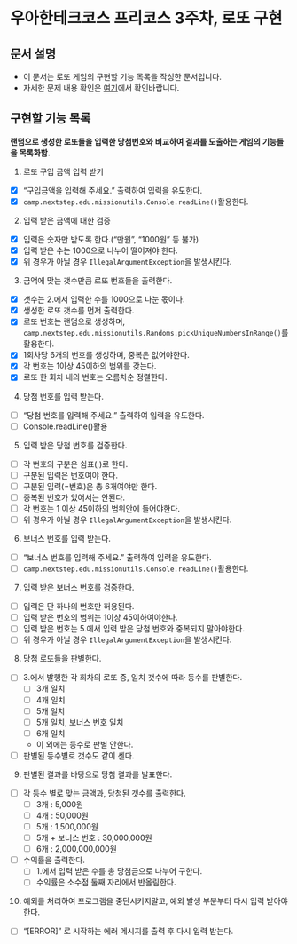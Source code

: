# 우아한테크코스 프리코스 3주차, 로또 구현

## 문서 설명

- 이 문서는 로또 게임의 구현할 기능 목록을 작성한 문서입니다.
- 자세한 문제 내용 확인은 [여기](https://github.com/jy016011/java-lotto-6/blob/main/README.md)에서 확인바랍니다.

## 구현할 기능 목록

**랜덤으로 생성한 로또들을 입력한 당첨번호와 비교하여 결과를 도출하는 게임의 기능들을 목록화함.**

1. 로또 구입 금액 입력 받기

- [X] “구입금액을 입력해 주세요.” 출력하여 입력을 유도한다.
- [X] `camp.nextstep.edu.missionutils.Console.readLine()`활용한다.

2. 입력 받은 금액에 대한 검증

- [X] 입력은 숫자만 받도록 한다.(“만원”, “1000원” 등 불가)
- [X] 입력 받은 수는 1000으로 나누어 떨어져야 한다.
- [X] 위 경우가 아닐 경우 `IllegalArgumentException`을 발생시킨다.

3. 금액에 맞는 갯수만큼 로또 번호들을 출력한다.

- [X] 갯수는 2.에서 입력한 수를 1000으로 나눈 몫이다.
- [X] 생성한 로또 갯수를 먼저 출력한다.
- [X] 로또 번호는 랜덤으로 생성하며, `camp.nextstep.edu.missionutils.Randoms.pickUniqueNumbersInRange()`를 활용한다.
- [X] 1회차당 6개의 번호를 생성하며, 중복은 없어야한다.
- [X] 각 번호는 1이상 45이하의 범위를 갖는다.
- [X] 로또 한 회차 내의 번호는 오름차순 정렬한다.

4. 당첨 번호를 입력 받는다.

- [ ] “당첨 번호를 입력해 주세요.” 출력하여 입력을 유도한다.
- [ ] Console.readLine()활용

5. 입력 받은 당첨 번호를 검증한다.

- [ ] 각 번호의 구분은 쉼표(,)로 한다.
- [ ] 구분된 입력은 번호여야 한다.
- [ ] 구분된 입력(=번호)은 총 6개여야만 한다.
- [ ] 중복된 번호가 있어서는 안된다.
- [ ] 각 번호는 1 이상 45이하의 범위안에 들어야한다.
- [ ] 위 경우가 아닐 경우 `IllegalArgumentException`을 발생시킨다.

6. 보너스 번호를 입력 받는다.

- [ ] “보너스 번호를 입력해 주세요.” 출력하여 입력을 유도한다.
- [ ] `camp.nextstep.edu.missionutils.Console.readLine()`활용한다.

7. 입력 받은 보너스 번호를 검증한다.

- [ ] 입력은 단 하나의 번호만 허용된다.
- [ ] 입력 받은 번호의 범위는 1이상 45이하여야한다.
- [ ] 입력 받은 번호는 5.에서 입력 받은 당첨 번호와 중복되지 말아야한다.
- [ ] 위 경우가 아닐 경우 `IllegalArgumentException`을 발생시킨다.

8. 당첨 로또들을 판별한다.

- [ ] 3.에서 발행한 각 회차의 로또 중, 일치 갯수에 따라 등수를 판별한다.
    - [ ] 3개 일치
    - [ ] 4개 일치
    - [ ] 5개 일치
    - [ ] 5개 일치, 보너스 번호 일치
    - [ ] 6개 일치
    - 이 외에는 등수로 판별 안한다.
- [ ] 판별된 등수별로 갯수도 같이 센다.

9. 판별된 결과를 바탕으로 당첨 결과를 발표한다.

- [ ] 각 등수 별로 맞는 금액과, 당첨된 갯수를 출력한다.
    - [ ] 3개 : 5,000원
    - [ ] 4개 : 50,000원
    - [ ] 5개 : 1,500,000원
    - [ ] 5개 + 보너스 번호 : 30,000,000원
    - [ ] 6개 : 2,000,000,000원
- [ ] 수익률을 출력한다.
    - [ ] 1.에서 입력 받은 수를 총 당첨금으로 나누어 구한다.
    - [ ] 수익률은 소수점 둘째 자리에서 반올림한다.

10. 예외를 처리하여 프로그램을 중단시키지말고, 예외 발생 부분부터 다시 입력 받아야한다.

- [ ] “[ERROR]” 로 시작하는 에러 메시지를 출력 후 다시 입력 받는다.



